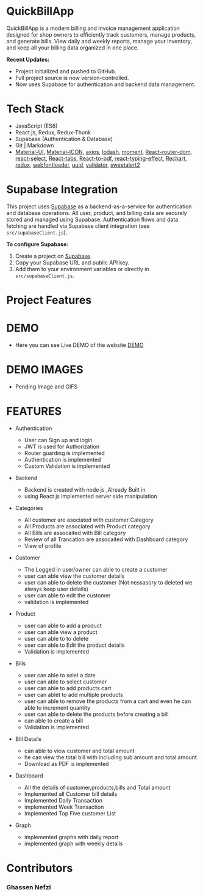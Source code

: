 # QuickBillApp

QuickBillApp is a modern billing and invoice management application designed for shop owners to efficiently track customers, manage products, and generate bills. View daily and weekly reports, manage your inventory, and keep all your billing data organized in one place.

**Recent Updates:**
- Project initialized and pushed to GitHub.
- Full project source is now version-controlled.
- Now uses Supabase for authentication and backend data management.

# Tech Stack
- JavaScript (ES6)
- React.js, Redux, Redux-Thunk
- Supabase (Authentication & Database)
- Git | Markdown
- [Material-UI](https://material-ui.com/), [Material-ICON](https://material-ui.com/components/material-icons/), [axios](https://www.npmjs.com/package/axios), [lodash](https://www.npmjs.com/package/lodash), [moment](https://www.npmjs.com/package/moment), [React-router-dom](https://www.npmjs.com/package/react-router-dom), [react-select](https://www.npmjs.com/package/react-select), [React-tabs](https://www.npmjs.com/package/react-tabs), [React-to-pdf](https://www.npmjs.com/package/react-to-pdf), [react-typing-effect](https://www.npmjs.com/package/react-typing-effect), [Rechart](https://recharts.org/en-US/api/BarChart), [redux](https://redux.js.org/), [webfontloader](https://www.npmjs.com/package/webfontloader), [uuid](https://www.npmjs.com/package/uuid), [validator](https://www.npmjs.com/package/validator), [sweetalert2](https://www.npmjs.com/package/sweetalert2)

# Supabase Integration
This project uses [Supabase](https://supabase.com/) as a backend-as-a-service for authentication and database operations. All user, product, and billing data are securely stored and managed using Supabase. Authentication flows and data fetching are handled via Supabase client integration (see `src/supabaseClient.js`).

**To configure Supabase:**
1. Create a project on [Supabase](https://supabase.com/).
2. Copy your Supabase URL and public API key.
3. Add them to your environment variables or directly in `src/supabaseClient.js`.

# Project Features

# DEMO
- Here you can see Live DEMO of the website [DEMO](https://determined-mayer-4e72fd.netlify.app/)
# DEMO IMAGES
- Pending Image and GIFS
# FEATURES
+ Authentication 
  - User can Sign up and login 
  - JWT is used for Authorization 
  - Router guarding is implemented
  - Authentication is implemented 
  - Custom Validation is implemented
+ Backend 
  - Backend is created with node js ,Already Built in
  - using  React js implemented server side manipulation
+ Categories 
  - All customer are asociated with customer Category  
  - All Products are associated with Product category
  - All Bills are assocaited with Bill category
  - Review of all Trancation are assocaited with Dashboard  category
  - View of profile
+ Customer
  -  The Logged in user/owner can able to create a customer 
  -  user can able view the customer details
  -  user can able to delete the customer (Not nessasory to deleted we always keep user details) 
  -  user can able to edit the customer
  -  validation is implemented 
  
+ Product
  - user can able to add a product
  - user can able view a product
  - user can able to to delete
  - user can able to Edit the product details
  - Validation is implemented 
+ Bills
  -  user can able to selet a date
  -  user can able to select customer 
  -  user can able to add products cart
  -  user can ablet to add multiple products
  -  user can able to remove the products from a cart and even he can able to increment quantity
  -  user can able to delete the products before creating a bill
  -  can able to create a bill
  -  Validation is implemented 
+ Bill Details
  - can able to view customer and total amount
  - he can view the total bill with including sub amount and total amount
  - Download as PDF is implemented
+ Dashboard
  - All the details of customer,products,bills and Total amount
  - Implemented all Customer bill details
  - Implemented Daily Transaction
  - implemented Week Transaction
  - Implemented Top Five customer List
+ Graph 
  -  implemented graphs with daily report 
  -  implemented graph with weekly details
# Contributors
  ### Ghassen Nefzi


